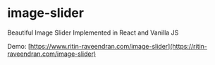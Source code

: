 # image-slider
Beautiful Image Slider Implemented in React and Vanilla JS

Demo: [https://www.ritin-raveendran.com/image-slider](https://ritin-raveendran.com/image-slider)
